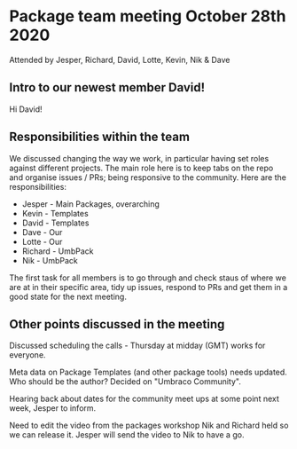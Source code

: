 # Package team meeting October 28th 2020

Attended by Jesper, Richard, David, Lotte, Kevin, Nik & Dave

## Intro to our newest member David!

Hi David!

## Responsibilities within the team

We discussed changing the way we work, in particular having set roles against different projects. The main role here is to keep tabs on the repo and organise issues / PRs; being responsive to the community. Here are the responsibilities:

- Jesper - Main Packages, overarching
- Kevin - Templates
- David - Templates
- Dave - Our
- Lotte - Our 
- Richard - UmbPack
- Nik - UmbPack

The first task for all members is to go through and check staus of where we are at in their specific area, tidy up issues, respond to PRs and get them in a good state for the next meeting.

## Other points discussed in the meeting

Discussed scheduling the calls - Thursday at midday (GMT) works for everyone.

Meta data on Package Templates (and other package tools) needs updated. Who should be the author? Decided on "Umbraco Community".

Hearing back about dates for the community meet ups at some point next week, Jesper to inform.

Need to edit the video from the packages workshop Nik and Richard held so we can release it. Jesper will send the video to Nik to have a go.